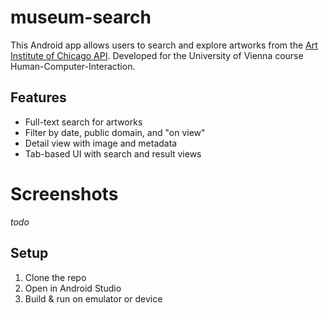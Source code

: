 # museum-search
This Android app allows users to search and explore artworks from the [Art Institute of Chicago API](https://api.artic.edu/docs/).
Developed for the University of Vienna course Human-Computer-Interaction.

## Features
- Full-text search for artworks
- Filter by date, public domain, and "on view"
- Detail view with image and metadata
- Tab-based UI with search and result views

# Screenshots
*todo*

## Setup
1. Clone the repo
2. Open in Android Studio
3. Build & run on emulator or device



